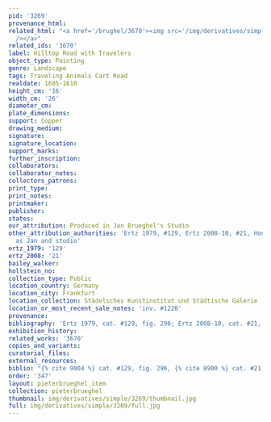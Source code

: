 ```yaml
---
pid: '3269'
provenance_html: 
related_html: "<a href='/brughel/3670'><img src='/img/derivatives/simple/3670/thumbnail.jpg'
  /></a>"
related_ids: '3670'
label: Hilltop Road with Travelers
object_type: Painting
genre: Landscape
tags: Traveling Animals Cart Road
realdate: 1605-1610
height_cm: '16'
width_cm: '26'
diameter_cm: 
plate_dimensions: 
support: Copper
drawing_medium: 
signature: 
signature_location: 
support_marks: 
further_inscription: 
collaborators: 
collaborator_notes: 
collectors_patrons: 
print_type: 
print_notes: 
printmaker: 
publisher: 
states: 
our_attribution: Produced in Jan Brueghel's Studio
other_attribution_authorities: 'Ertz 1979, #129, Ertz 2008-10, #21, Honig database
  as Jan and studio'
ertz_1979: '129'
ertz_2008: '21'
bailey_walker: 
hollstein_no: 
collection_type: Public
location_country: Germany
location_city: Frankfurt
location_collection: Städelsches Kunstinstitut und Städtische Galerie
location_or_most_recent_sale_notes: 'inv. #1220'
provenance: 
bibliography: 'Ertz 1979, cat. #129, fig. 296; Ertz 2008-10, cat. #21, pp. 107-110'
exhibition_history: 
related_works: '3670'
copies_and_variants: 
curatorial_files: 
external_resources: 
biblio: "{% cite 9004 %} cat. #129, fig. 296, {% cite 8900 %} cat. #21, pp. 107-110"
order: '347'
layout: pieterbrueghel_item
collection: pieterbrueghel
thumbnail: img/derivatives/simple/3269/thumbnail.jpg
full: img/derivatives/simple/3269/full.jpg
---
```

